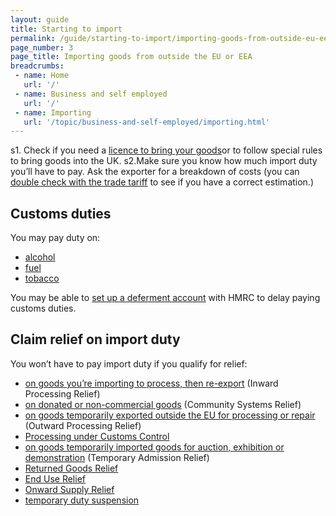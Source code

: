 ```yaml
---
layout: guide
title: Starting to import
permalink: /guide/starting-to-import/importing-goods-from-outside-eu-eea.html
page_number: 3
page_title: Importing goods from outside the EU or EEA
breadcrumbs:
 - name: Home
   url: '/'
 - name: Business and self employed
   url: '/'
 - name: Importing
   url: '/topic/business-and-self-employed/importing.html'   
---
```

s1. Check if you need a [licence to bring your goods](/guide/starting-to-import/import-licences.html)or to follow special rules to bring goods into the UK.
s2.Make sure you know how much import duty you’ll have to pay. Ask the exporter for a breakdown of costs (you can [double check  with the trade tariff]((/start/trade-tariff.html)) to see if you have a correct estimation.)


## Customs duties

You may pay duty on:

- [alcohol](/topic/business-tax/alcohol-duties)   
- [fuel](/topic/business-tax/fuel-duty)   
- [tobacco](/topic/business-tax/tobacco-products-duty)   

You may be able to [set up a deferment account](/delay-paying-customs-duty-when-you-import-goods.html) with HMRC to delay paying customs duties.

## Claim relief on import duty

You won’t have to pay import duty if you qualify for relief:

- [on goods you’re importing to process, then re-export](/guide/duty-relief-import-goods-processing/overview.html) (Inward Processing Relief)
- [on donated or non-commercial goods](/guide/relief-on-donated-noncommercial-goods/who-can-claim-relief.html) (Community Systems Relief)
- [on goods temporarily exported outside the EU for processing or repair](/guide/outward-processing-relief/overview.html) (Outward Processing Relief)
- [Processing under Customs Control](/guide/processing-under-customs-control-relief-customs-warehousing/overview.html)
- [on goods temporarily imported goods for auction, exhibition or demonstration](/guide/temporary-admission-relief/overview.html) (Temporary Admission Relief)
- [Returned Goods Relief](/guide/returned-goods-relief/overview.html)
- [End Use Relief](/guide/end-use-relief/overview.html)
- [Onward Supply Relief](/guide/onward-supply-relief/overview.html)
- [temporary duty suspension](/guide/temporary-duty-suspensions/overview.html)

